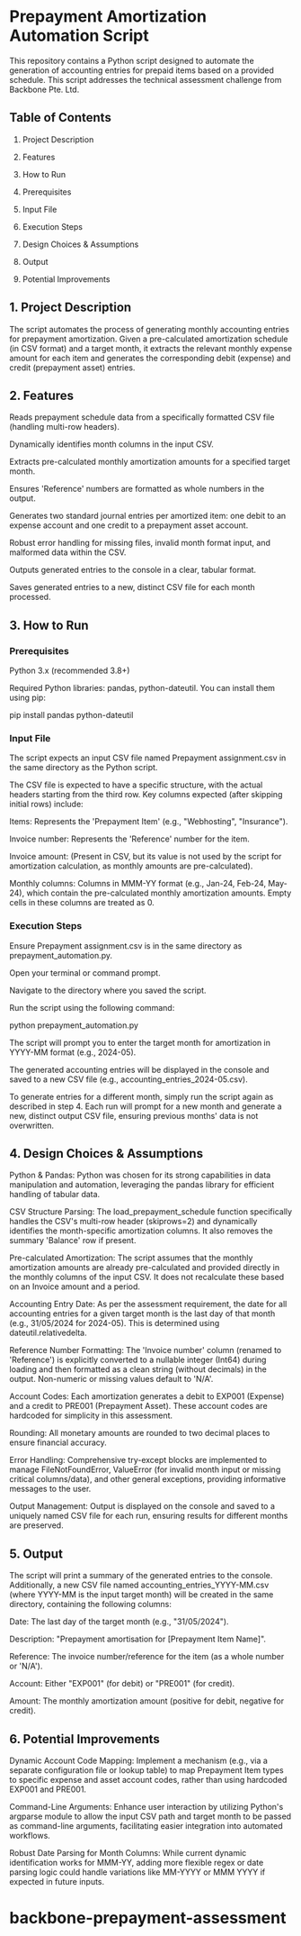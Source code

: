 # Prepayment Amortization Automation Script
This repository contains a Python script designed to automate the generation of accounting entries for prepaid items based on a provided schedule. This script addresses the technical assessment challenge from Backbone Pte. Ltd.

## Table of Contents
1. Project Description

2. Features

3. How to Run

4. Prerequisites

5. Input File

6. Execution Steps

7. Design Choices & Assumptions

8. Output

9. Potential Improvements

## 1. Project Description
The script automates the process of generating monthly accounting entries for prepayment amortization. Given a pre-calculated amortization schedule (in CSV format) and a target month, it extracts the relevant monthly expense amount for each item and generates the corresponding debit (expense) and credit (prepayment asset) entries.

## 2. Features
Reads prepayment schedule data from a specifically formatted CSV file (handling multi-row headers).

Dynamically identifies month columns in the input CSV.

Extracts pre-calculated monthly amortization amounts for a specified target month.

Ensures 'Reference' numbers are formatted as whole numbers in the output.

Generates two standard journal entries per amortized item: one debit to an expense account and one credit to a prepayment asset account.

Robust error handling for missing files, invalid month format input, and malformed data within the CSV.

Outputs generated entries to the console in a clear, tabular format.

Saves generated entries to a new, distinct CSV file for each month processed.

## 3. How to Run
### Prerequisites
Python 3.x (recommended 3.8+)

Required Python libraries: pandas, python-dateutil.
You can install them using pip:

pip install pandas python-dateutil

### Input File
The script expects an input CSV file named Prepayment assignment.csv in the same directory as the Python script.

The CSV file is expected to have a specific structure, with the actual headers starting from the third row. Key columns expected (after skipping initial rows) include:

Items: Represents the 'Prepayment Item' (e.g., "Webhosting", "Insurance").

Invoice number: Represents the 'Reference' number for the item.

Invoice amount: (Present in CSV, but its value is not used by the script for amortization calculation, as monthly amounts are pre-calculated).

Monthly columns: Columns in MMM-YY format (e.g., Jan-24, Feb-24, May-24), which contain the pre-calculated monthly amortization amounts. Empty cells in these columns are treated as 0.

### Execution Steps
Ensure Prepayment assignment.csv is in the same directory as prepayment_automation.py.

Open your terminal or command prompt.

Navigate to the directory where you saved the script.

Run the script using the following command:

python prepayment_automation.py

The script will prompt you to enter the target month for amortization in YYYY-MM format (e.g., 2024-05).

The generated accounting entries will be displayed in the console and saved to a new CSV file (e.g., accounting_entries_2024-05.csv).

To generate entries for a different month, simply run the script again as described in step 4. Each run will prompt for a new month and generate a new, distinct output CSV file, ensuring previous months' data is not overwritten.

## 4. Design Choices & Assumptions
Python & Pandas: Python was chosen for its strong capabilities in data manipulation and automation, leveraging the pandas library for efficient handling of tabular data.

CSV Structure Parsing: The load_prepayment_schedule function specifically handles the CSV's multi-row header (skiprows=2) and dynamically identifies the month-specific amortization columns. It also removes the summary 'Balance' row if present.

Pre-calculated Amortization: The script assumes that the monthly amortization amounts are already pre-calculated and provided directly in the monthly columns of the input CSV. It does not recalculate these based on an Invoice amount and a period.

Accounting Entry Date: As per the assessment requirement, the date for all accounting entries for a given target month is the last day of that month (e.g., 31/05/2024 for 2024-05). This is determined using dateutil.relativedelta.

Reference Number Formatting: The 'Invoice number' column (renamed to 'Reference') is explicitly converted to a nullable integer (Int64) during loading and then formatted as a clean string (without decimals) in the output. Non-numeric or missing values default to 'N/A'.

Account Codes: Each amortization generates a debit to EXP001 (Expense) and a credit to PRE001 (Prepayment Asset). These account codes are hardcoded for simplicity in this assessment.

Rounding: All monetary amounts are rounded to two decimal places to ensure financial accuracy.

Error Handling: Comprehensive try-except blocks are implemented to manage FileNotFoundError, ValueError (for invalid month input or missing critical columns/data), and other general exceptions, providing informative messages to the user.

Output Management: Output is displayed on the console and saved to a uniquely named CSV file for each run, ensuring results for different months are preserved.

## 5. Output
The script will print a summary of the generated entries to the console. Additionally, a new CSV file named accounting_entries_YYYY-MM.csv (where YYYY-MM is the input target month) will be created in the same directory, containing the following columns:

Date: The last day of the target month (e.g., "31/05/2024").

Description: "Prepayment amortisation for [Prepayment Item Name]".

Reference: The invoice number/reference for the item (as a whole number or 'N/A').

Account: Either "EXP001" (for debit) or "PRE001" (for credit).

Amount: The monthly amortization amount (positive for debit, negative for credit).

## 6. Potential Improvements
Dynamic Account Code Mapping: Implement a mechanism (e.g., via a separate configuration file or lookup table) to map Prepayment Item types to specific expense and asset account codes, rather than using hardcoded EXP001 and PRE001.

Command-Line Arguments: Enhance user interaction by utilizing Python's argparse module to allow the input CSV path and target month to be passed as command-line arguments, facilitating easier integration into automated workflows.

Robust Date Parsing for Month Columns: While current dynamic identification works for MMM-YY, adding more flexible regex or date parsing logic could handle variations like MM-YYYY or MMM YYYY if expected in future inputs.

# backbone-prepayment-assessment
